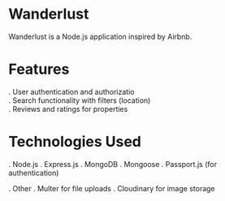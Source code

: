 # Wanderlust 
Wanderlust is a Node.js application inspired by Airbnb.

# Features

. User authentication and authorizatio
<br>
. Search functionality with filters (location)
<br>
. Reviews and ratings for properties

# Technologies Used

. Node.js
. Express.js
. MongoDB
. Mongoose
. Passport.js (for authentication)

. Other
. Multer for file uploads
. Cloudinary for image storage